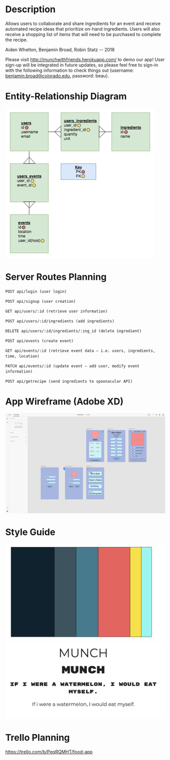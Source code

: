 # Description
Allows users to collaborate and share ingredients for an event and receive automated recipe ideas that prioritize on-hand ingredients.  Users will also receive a shopping list of items that will need to be purchased to complete the recipe.

Aiden Whelton, Benjamin Broad, Robin Statz -- 2018

Please visit http://munchwithfriends.herokuapp.com/ to demo our app!  User sign-up will be integrated in future updates, so please feel free to sign-in with the following information to check things out (username: benjamin.broad@colorado.edu, password: beau).

# Entity-Relationship Diagram
![Example](/public/img/Food_App_ERD_v2.0.jpg)

# Server Routes Planning

`POST api/login (user login)`

`POST api/signup (user creation)`

`GET api/users/:id (retrieve user information)`

`POST api/users/:id/ingredients (add ingredients)`

`DELETE api/users/:id/ingredients/:ing_id (delete ingredient)`

`POST api/events (create event)`

`GET api/events/:id (retrieve event data — i.e. users, ingredients, time, location)`

`PATCH api/events/:id (update event — add user, modify event information)`

`POST api/getrecipe (send ingredients to spoonacular API)`

# App Wireframe (Adobe XD)
![Example](/public/img/wireframe.png)

# Style Guide
![Example](/public/img/colors.png)
![Example](/public/img/fonts.png)

# Trello Planning
https://trello.com/b/PeqRQMHT/food-app
